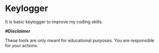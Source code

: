# Keylogger

It is basic keylogger to improve my coding skills.


_**#Disclaimer**_

These tools are only meant for educational purposes. You are responsible for your actions.

